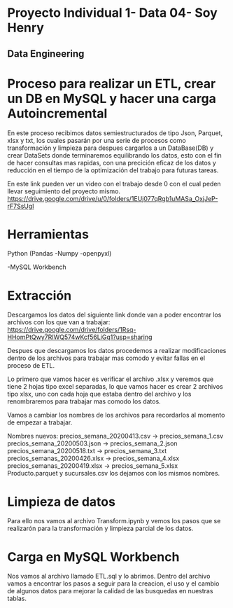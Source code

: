 # Proyecto Individual 1- Data 04- Soy Henry   
## Data Engineering

# Proceso para realizar un ETL, crear un DB en MySQL y hacer una carga Autoincremental 
En este proceso recibimos datos semiestructurados de tipo Json, Parquet, xlsx y txt, los cuales pasarán por una serie de procesos como transformación y limpieza para despues cargarlos a un DataBase(DB) y crear DataSets donde terminaremos equilibrando los datos, esto con el fin de hacer consultas mas rapidas, con una precición eficaz de los datos y reducción en el tiempo de la optimización del trabajo para futuras tareas. 

En este link pueden ver un video con el trabajo desde 0 con el cual peden llevar seguimiento del proyecto mismo.
https://drive.google.com/drive/u/0/folders/1EUj077qRgb1uMASa_OxjJeP-rF7SsUgI

# Herramientas
Python
    (Pandas
    -Numpy 
    -openpyxl) 

-MySQL Workbench

# Extracción
Descargamos los datos del siguiente link donde van a poder encontrar los archivos con los que van a trabajar: https://drive.google.com/drive/folders/1Rsq-HHomPtQwy7RIWQ574wKcf56LiGq1?usp=sharing 

Despues que descargamos los datos procedemos a realizar modificaciones dentro de los archivos para trabajar mas comodo y evitar fallas en el proceso de ETL. 

Lo primero que vamos hacer es verificar el archivo .xlsx y veremos que tiene 2 hojas tipo excel separadas, lo que vamos hacer es crear 2 archivos tipo xlsx, uno con cada hoja que estaba dentro del archivo y los renombraremos para trabajar mas comodo los datos.

Vamos a cambiar los nombres de los archivos para recordarlos al momento de empezar a trabajar. 

Nombres nuevos:
precios_semana_20200413.csv -> precios_semana_1.csv
precios_semana_20200503.json -> precios_semana_2.json
precios_semana_20200518.txt -> precios_semana_3.txt
precios_semanas_20200426.xlsx -> precios_semana_4.xlsx
precios_semanas_20200419.xlsx -> precios_semana_5.xlsx
Producto.parquet y sucursales.csv los dejamos con los mismos nombres. 

# Limpieza de datos 
Para ello nos vamos al archivo Transform.ipynb y vemos los pasos que se realizarón para la transformación y limpieza parcial de los datos. 

# Carga en MySQL Workbench
Nos vamos al archivo llamado ETL.sql y lo abrimos.
Dentro del archivo vamos a encontrar los pasos a seguir para la creacion, el uso y el cambio de algunos datos para mejorar la calidad de las busquedas en nuestras tablas. 









